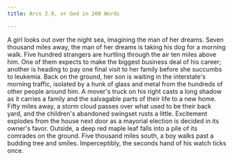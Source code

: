 ```yaml
---
title: Arcs 2.0, or God in 200 Words

---
```


A girl looks out over the night sea, imagining the man of her dreams.  Seven
thousand miles away, the man of her dreams is taking his dog for a morning
walk.  Five hundred strangers are hurtling through the air ten miles above
him.  One of them expects to make the biggest business deal of his career;
another is heading to pay one final visit to her family before she succumbs to
leukemia.  Back on the ground, her son is waiting in the interstate's morning
traffic, isolated by a hunk of glass and metal from the hundreds of other
people around him.  A mover's truck on his right casts a long shadow as it
carries a family and the salvagable parts of their life to a new home.  Fifty
miles away, a storm cloud passes over what used to be their back yard, and the
children's abandoned swingset rusts a little.  Excitement explodes from the
house next door as a mayorial election is decided in its owner's favor.
Outside, a deep red maple leaf falls into a pile of its comrades on the
ground.  Five thousand miles south, a boy walks past a budding tree and
smiles.  Imperceptibly, the seconds hand of his watch ticks once.
